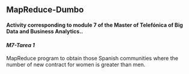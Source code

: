 ## MapReduce-Dumbo
#### Activity corresponding to module 7 of the Master of Telefónica of Big Data and Business Analytics..
#### *M7-Tarea 1*
MapReduce program to obtain those Spanish communities where the number of new contract for women is greater than men.
